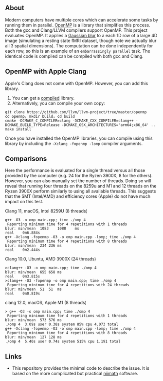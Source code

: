## About

Modern computers have multiple cores which can accelerate some tasks by running them in parallel. [OpenMP](https://www.openmp.org) is a library that simplifies this process. Both the gcc and Clang/LLVM compilers support OpenMP. This project evaluates OpenMP. It applies a [Gaussian blur](https://en.wikipedia.org/wiki/Gaussian_blur) to a each 1D row of a large 4D image (simulating a resting state fMRI dataset, though note we actually blur all 3 spatial dimensions). The computation can be done independently for each row, so this is an example of an `embarrassingly parallel` task. The identical code is compiled can be compiled with both gcc and Clang. 

## OpenMP with Apple Clang

Apple's Clang does not come with OpenMP. However, you can add this library.

 1. You can get a [compiled](https://mac.r-project.org/openmp/) library.
 2. Alternatively, you can compile your own copy:
 
```
git clone https://github.com/llvm/llvm-project/tree/master/openmp
cd openmp; mkdir build; cd build
cmake -DCMAKE_C_COMPILER=clang -DCMAKE_CXX_COMPILER=clang++ -DCMAKE_BUILD_TYPE=Release -DCMAKE_OSX_ARCHITECTURES='arm64;x86_64' .. 
make install
```

  Once you have installed the OpenMP libraries, you can compile using this library by including the `-Xclang -fopenmp -lomp` compiler arguments.
  
## Comparisons

Here the performance is evaluated for a single thread versus all those provided by the computer (e.g. 24 for the Ryzen 3900X, 8 for the others). However, you can also manually set the number of threads. Doing so will reveal that running four threads on the 8259u and M1 and 12 threads on the Ryzen 3900X perform similarly to using all available threads. This suggests that the SMT (Intel/AMD) and efficiency cores (Apple) do not have much impact on this test.

Clang 11, macOS, Intel 8259U (8 threads)

```
g++ -O3 -o omp main.cpp; time ./omp 4
 Reporting minimum time for 4 repetitions with 1 threads
blur: min/mean	1083	1088	ms
real	0m6.884s
g++ -Xclang -fopenmp -O3 -o omp main.cpp -lomp; time ./omp 4
 Reporting minimum time for 4 repetitions with 8 threads
blur: min/mean	234	236	ms
real	0m2.444s

```

Clang 10.0, Ubuntu, AMD 3900X (24 threads)

```
>clang++ -O3 -o omp main.cpp; time ./omp 4
blur: min/mean	655	658	ms
real	0m3.815s
>clang++ -O3 -fopenmp -o omp main.cpp; time ./omp 4
 Reporting minimum time for 4 repetitions with 24 threads
blur: min/mean	51	51	ms
real	0m0.819s
```

clang 12.0, macOS, Apple M1 (8 threads)


```
> g++ -O3 -o omp main.cpp; time ./omp 4
 Reporting minimum time for 4 repetitions with 1 threads
blur: min/mean	573	576	ms
./omp 4  3.09s user 0.38s system 85% cpu 4.073 total
g++ -Xclang -fopenmp -O3 -o omp main.cpp -lomp; time ./omp 4
 Reporting minimum time for 4 repetitions with 8 threads
blur: min/mean	127	128	ms
./omp 4  5.40s user 0.74s system 515% cpu 1.191 total
```

## Links

 - This repository provides the minimal code to describe the issue. It is based on the more complicated but practical [niimath](https://github.com/rordenlab/niimath) software.
